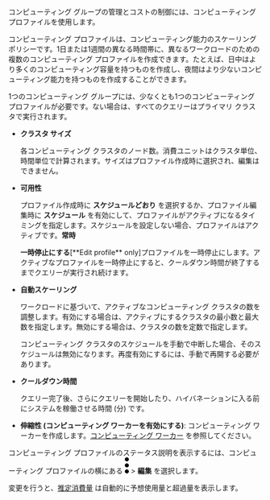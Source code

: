 コンピューティング グループの管理とコストの制御には、コンピューティング プロファイルを使用します。

コンピューティング プロファイルは、コンピューティング能力のスケーリングポリシーです。1日または1週間の異なる時間帯に、異なるワークロードのための複数のコンピューティング プロファイルを作成できます。たとえば、日中はより多くのコンピューティング容量を持つものを作成し、夜間はより少ないコンピューティング能力を持つものを作成することができます。

1つのコンピューティング グループには、少なくとも1つのコンピューティング プロファイルが必要です。ない場合は、すべてのクエリーはプライマリ クラスタで実行されます。

-   **クラスタ サイズ**

    各コンピューティング クラスタのノード数。消費ユニットはクラスタ単位、時間単位で計算されます。サイズはプロファイル作成時に選択され、編集はできません。


-   **可用性**

    プロファイル作成時に **スケジュールどおり** を選択するか、プロファイル編集時に **スケジュール** を有効にして、プロファイルがアクティブになるタイミングを指定します。スケジュールを設定しない場合、プロファイルはアクティブです。**常時**

    **一時停止にする**[\*\*Edit profile\*\* only]プロファイルを一時停止にします。アクティブなプロファイルを一時停止にすると、クールダウン時間が終了するまでクエリーが実行され続けます。


-   **自動スケーリング**

    ワークロードに基づいて、アクティブなコンピューティング クラスタの数を調整します。有効にする場合は、アクティブにするクラスタの最小数と最大数を指定します。無効にする場合は、クラスタの数を定数で指定します。

    コンピューティング クラスタのスケジュールを手動で中断した場合、そのスケジュールは無効になります。再度有効にするには、手動で再開する必要があります。


-   **クールダウン時間**

    クエリー完了後、さらにクエリーを開始したり、ハイバネーションに入る前にシステムを稼働させる時間 (分) です。


-   **伸縮性 (コンピューティング ワーカーを有効にする)**: コンピューティング ワーカーを作成します。[コンピューティング ワーカー](lyi1662583368110.md) を参照してください。


コンピューティング プロファイルのステータス説明を表示するには、コンピューティング プロファイルの横にある ![kebabメニュー](Images/zsz1597101912145.svg) > **編集** を選択します。

変更を行うと、[推定消費量](aow1703107228725.md) は自動的に予想使用量と超過量を表示します。

